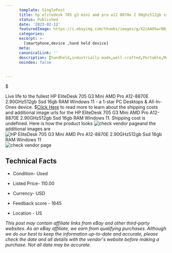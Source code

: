 ```yaml
---
      template: SinglePost
      title: hp elitedesk 705 g3 mini amd pro a12 8870e 2 90ghz512gb ssd 16gb ram windows 11
      status: Published
      date: '2023-02-12'
      featuredImage: https://i.ebayimg.com/thumbs/images/g/X2cAAOSwrBBjWUiY/s-l225.jpg
      categories: 
      excerpt: >-
        [smartphone,device ,hand held device]
      meta:
      canonicalLink: ''
      description: [handheld,industrially made,well crafted,Portable,Mobile,Compact,Convenient,Lightweight,Maneuverable,Man-portable,Miniature,Carriable,Hand-held,Light,Holdable,Transportable,Mobile device,Pocket-sized,On-the-go,Wireless,Cordless,Compact size,Convenient size, smartphone,device ,hand held device]
      noindex: false
      
        
---
```

$

Live life to the fullest HP EliteDesk 705 G3 Mini  AMD Pro A12-8870E 2.90GHz512gb Ssd 16gb RAM Windows 11 - a 1-star PC Desktops & All-In-Ones device.
$[Click Here](https://www.ebay.com/itm/144783567837?hash=item21b5c5ebdd%3Ag%3AX2cAAOSwrBBjWUiY&mkevt=1&mkcid=1&mkrid=711-53200-19255-0&campid=%253CePNCampaignId%253E&customid=%253CreferenceId%253E&toolid=10049) to read more to learn about the shipping costs and additional image urls for the HP EliteDesk 705 G3 Mini  AMD Pro A12-8870E 2.90GHz512gb Ssd 16gb RAM Windows 11. Shipping cost is undefined. Here is how the product looks ![check vendor page](https://i.ebayimg.com/thumbs/images/g/X2cAAOSwrBBjWUiY/s-l225.jpg)and the additional images are![HP EliteDesk 705 G3 Mini  AMD Pro A12-8870E 2.90GHz512gb Ssd 16gb RAM Windows 11](https://i.ebayimg.com/images/g/X2cAAOSwrBBjWUiY/s-l1600.jpg)![check vendor page](https://origin-galleryplus.ebayimg.com/ws/web/144783567837_2_0_1/225x225.jpg,https://origin-galleryplus.ebayimg.com/ws/web/144783567837_3_0_1/225x225.jpg,https://origin-galleryplus.ebayimg.com/ws/web/144783567837_4_0_1/225x225.jpg,https://origin-galleryplus.ebayimg.com/ws/web/144783567837_5_0_1/225x225.jpg)



 ## Technical Facts 



     
      

 - Condition- Used 


      

 - Listed Price- 110.00 


      

 - Currency- USD 


      

 - Feedback score - 1645 


      

 - Location - US 


      
      

 *_This post may contain affiliate links from eBay and other third-party websites. As an eBay affiliate, we earn from qualifying purchases. Although we do our best to keep the information up-to-date and accurate, please check the date and all details with the vendor's website before making a purchase. Not all data may be accurate._*






